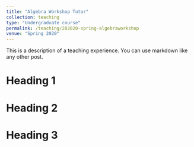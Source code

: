 ```yaml
---
title: "Algebra Workshop Tutor"
collection: teaching
type: "Undergraduate course"
permalink: /teaching/202020-spring-algebraworkshop
venue: "Spring 2020"
---
```


This is a description of a teaching experience. You can use markdown like any other post.

Heading 1
======

Heading 2
======

Heading 3
======
